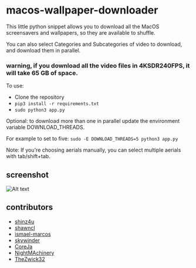 # macos-wallpaper-downloader

This little python snippet allows you to download all the MacOS screensavers and wallpapers, so they are available to shuffle.

You can also select Categories and Subcategories of video to download, and download them in parallel.

### warning, if you download all the video files in 4KSDR240FPS, it will take 65 GB of space.

To use:

- Clone the repository
- `pip3 install -r requirements.txt`
- `sudo python3 app.py`

Optional: to download more than one in parallel update the environment variable DOWNLOAD_THREADS.

For example to set to five: `sudo -E DOWNLOAD_THREADS=5 python3 app.py`

Note: If you're choosing aerials manually, you can select multiple aerials with tab/shift+tab.

## screenshot
![Alt text](/aerials-downloader.png?raw=true "aerials-downloader")


## contributors
- [shinz4u](https://github.com/shinz4u)
- [shawncl](https://github.com/shawncl)
- [ismael-marcos](https://github.com/ismael-marcos)
- [skywinder](https://github.com/skywinder)
- [CoreJa](https://github.com/CoreJa)
- [NightMAchinery](https://github.com/NightMachinery)
- [TheZwick32](https://github.com/SilvanZwick)
